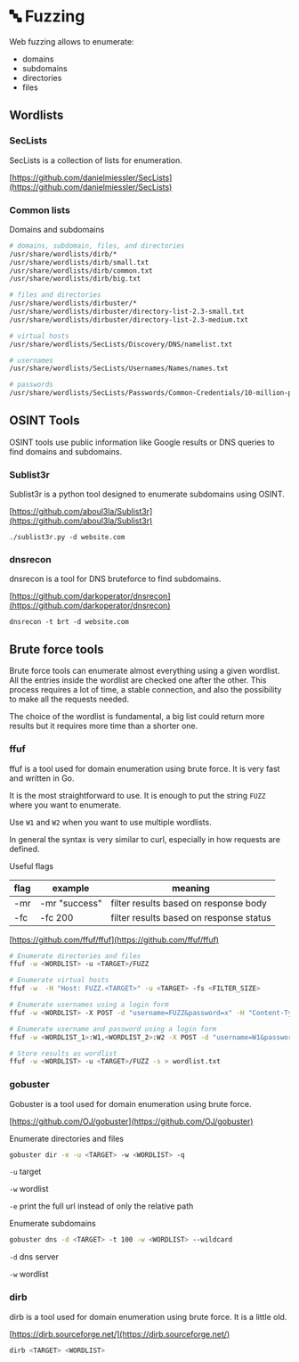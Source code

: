 # 🔤 Fuzzing

Web fuzzing allows to enumerate:

- domains
- subdomains
- directories
- files

## Wordlists

### SecLists

SecLists is a collection of lists for enumeration.

[https://github.com/danielmiessler/SecLists](https://github.com/danielmiessler/SecLists)

### Common lists

Domains and subdomains

```bash
# domains, subdomain, files, and directories
/usr/share/wordlists/dirb/*
/usr/share/wordlists/dirb/small.txt
/usr/share/wordlists/dirb/common.txt
/usr/share/wordlists/dirb/big.txt

# files and directories
/usr/share/wordlists/dirbuster/*
/usr/share/wordlists/dirbuster/directory-list-2.3-small.txt
/usr/share/wordlists/dirbuster/directory-list-2.3-medium.txt

# virtual hosts
/usr/share/wordlists/SecLists/Discovery/DNS/namelist.txt

# usernames
/usr/share/wordlists/SecLists/Usernames/Names/names.txt

# passwords
/usr/share/wordlists/SecLists/Passwords/Common-Credentials/10-million-password-list-top-100.txt
```

## OSINT Tools

OSINT tools use public information like Google results or DNS queries to find domains and subdomains.

### Sublist3r

Sublist3r is a python tool designed to enumerate subdomains using OSINT.

[https://github.com/aboul3la/Sublist3r](https://github.com/aboul3la/Sublist3r)

```
./sublist3r.py -d website.com
```

### dnsrecon

dnsrecon is a tool for DNS bruteforce to find subdomains.

[https://github.com/darkoperator/dnsrecon](https://github.com/darkoperator/dnsrecon)

```
dnsrecon -t brt -d website.com
```

## Brute force tools

Brute force tools can enumerate almost everything using a given wordlist. All the entries inside the wordlist are checked one after the other. This process requires a lot of time, a stable connection, and also the possibility to make all the requests needed.

The choice of the wordlist is fundamental, a big list could return more results but it requires more time than a shorter one.

### ffuf

ffuf is a tool used for domain enumeration using brute force. It is very fast and written in Go.

It is the most straightforward to use. It is enough to put the string `FUZZ` where you want to enumerate.

Use `W1` and `W2` when you want to use multiple wordlists.

In general the syntax is very similar to curl, especially in how requests are defined.

Useful flags

| flag | example       | meaning                                 |
| ---- | ------------- | --------------------------------------- |
| -mr  | -mr "success" | filter results based on response body   |
| -fc  | -fc 200       | filter results based on response status |

[https://github.com/ffuf/ffuf](https://github.com/ffuf/ffuf)

```bash
# Enumerate directories and files
ffuf -w <WORDLIST> -u <TARGET>/FUZZ

# Enumerate virtual hosts
ffuf -w  -H "Host: FUZZ.<TARGET>" -u <TARGET> -fs <FILTER_SIZE>

# Enumerate usernames using a login form
ffuf -w <WORDLIST> -X POST -d "username=FUZZ&password=x" -H "Content-Type: application/x-www-form-urlencoded" -u <TARGET> -mr "bad password"

# Enumerate username and password using a login form
ffuf -w <WORDLIST_1>:W1,<WORDLIST_2>:W2 -X POST -d "username=W1&password=W2" -H "Content-Type: application/x-www-form-urlencoded" -u <TARGET> -mr "bad password"

# Store results as wordlist
ffuf -w <WORDLIST> -u <TARGET>/FUZZ -s > wordlist.txt
```

### gobuster

Gobuster is a tool used for domain enumeration using brute force.

[https://github.com/OJ/gobuster](https://github.com/OJ/gobuster)

Enumerate directories and files

```bash
gobuster dir -e -u <TARGET> -w <WORDLIST> -q
```

`-u` target

`-w` wordlist

`-e` print the full url instead of only the relative path

Enumerate subdomains

```bash
gobuster dns -d <TARGET> -t 100 -w <WORDLIST> --wildcard
```

`-d` dns server

`-w` wordlist

### dirb

dirb is a tool used for domain enumeration using brute force. It is a little old.

[https://dirb.sourceforge.net/](https://dirb.sourceforge.net/)

```bash
dirb <TARGET> <WORDLIST>
```
